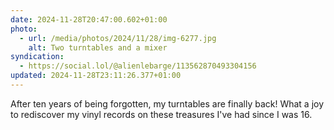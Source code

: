 ```yaml
---
date: 2024-11-28T20:47:00.602+01:00
photo:
  - url: /media/photos/2024/11/28/img-6277.jpg
    alt: Two turntables and a mixer
syndication:
  - https://social.lol/@alienlebarge/113562870493304156
updated: 2024-11-28T23:11:26.377+01:00
---
```


After ten years of being forgotten, my turntables are finally back! What a joy to rediscover my vinyl records on these treasures I've had since I was 16.

